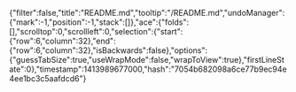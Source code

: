 {"filter":false,"title":"README.md","tooltip":"/README.md","undoManager":{"mark":-1,"position":-1,"stack":[]},"ace":{"folds":[],"scrolltop":0,"scrollleft":0,"selection":{"start":{"row":6,"column":32},"end":{"row":6,"column":32},"isBackwards":false},"options":{"guessTabSize":true,"useWrapMode":false,"wrapToView":true},"firstLineState":0},"timestamp":1413989677000,"hash":"7054b682098a6ce77b9ec94e4ee1bc3c5aafdcd6"}